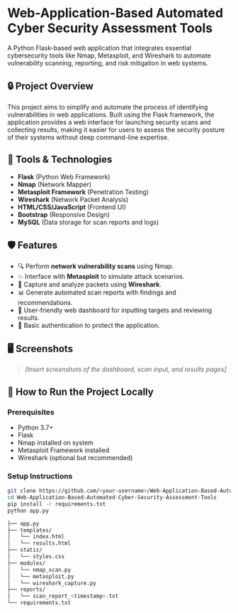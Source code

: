 # Web-Application-Based Automated Cyber Security Assessment Tools

A Python Flask-based web application that integrates essential cybersecurity tools like Nmap, Metasploit, and Wireshark to automate vulnerability scanning, reporting, and risk mitigation in web systems.

## 🔒 Project Overview

This project aims to simplify and automate the process of identifying vulnerabilities in web applications. Built using the Flask framework, the application provides a web interface for launching security scans and collecting results, making it easier for users to assess the security posture of their systems without deep command-line expertise.

## 🧰 Tools & Technologies

- **Flask** (Python Web Framework)
- **Nmap** (Network Mapper)
- **Metasploit Framework** (Penetration Testing)
- **Wireshark** (Network Packet Analysis)
- **HTML/CSS/JavaScript** (Frontend UI)
- **Bootstrap** (Responsive Design)
- **MySQL** (Data storage for scan reports and logs)

## 🛡️ Features

- 🔍 Perform **network vulnerability scans** using Nmap.
- 💥 Interface with **Metasploit** to simulate attack scenarios.
- 📡 Capture and analyze packets using **Wireshark**.
- 📊 Generate automated scan reports with findings and recommendations.
- 🧠 User-friendly web dashboard for inputting targets and reviewing results.
- 🔐 Basic authentication to protect the application.

## 🖥️ Screenshots

> *[Insert screenshots of the dashboard, scan input, and results pages]*

## 🚀 How to Run the Project Locally

### Prerequisites
- Python 3.7+
- Flask
- Nmap installed on system
- Metasploit Framework installed
- Wireshark (optional but recommended)

### Setup Instructions

```bash
git clone https://github.com/<your-username>/Web-Application-Based-Automated-Cyber-Security-Assessment-Tools.git
cd Web-Application-Based-Automated-Cyber-Security-Assessment-Tools
pip install -r requirements.txt
python app.py

├── app.py
├── templates/
│   └── index.html
│   └── results.html
├── static/
│   └── styles.css
├── modules/
│   └── nmap_scan.py
│   └── metasploit.py
│   └── wireshark_capture.py
├── reports/
│   └── scan_report_<timestamp>.txt
└── requirements.txt


